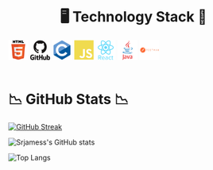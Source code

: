 

   <h1 align="center"> 🖥️ Technology Stack 📱  </h1> 
 
<div align="left">
    <div>
      <img src="https://github.com/devicons/devicon/blob/master/icons/html5/html5-original-wordmark.svg" whith="40" height="40"/>
      <img src="https://github.com/devicons/devicon/blob/master/icons/github/github-original-wordmark.svg" whith="40" height="40"/>
      <img src="https://github.com/devicons/devicon/blob/master/icons/c/c-original.svg" whith="40" height="40">
      <img src="https://github.com/devicons/devicon/blob/master/icons/javascript/javascript-plain.svg" whith="40" height="40">
      <img src="https://github.com/devicons/devicon/blob/master/icons/react/react-original-wordmark.svg" whith="40" height="40" /> 
      <img src="https://github.com/devicons/devicon/blob/master/icons/java/java-original-wordmark.svg" whith="40" height="40"/>
     <img src="https://github.com/devicons/devicon/blob/master/icons/postman/postman-original-wordmark.svg" whith="40" height="40"/>
   </div>

</div>
 
 <br/>
 
 <h1>  📉 GitHub Stats 📉 </h1>
 

[![GitHub Streak](http://github-readme-streak-stats.herokuapp.com?user=Srjamess&theme=prussian&border_radius=3.9)](https://git.io/streak-stats)
 
![Srjamess's GitHub stats](https://github-readme-stats.vercel.app/api?username=Srjamess&show_icons=true&theme=transparent)
 
![Top Langs](https://github-readme-stats.vercel.app/api/top-langs/?username=Srjamess&layout=compact&theme=prussian)
